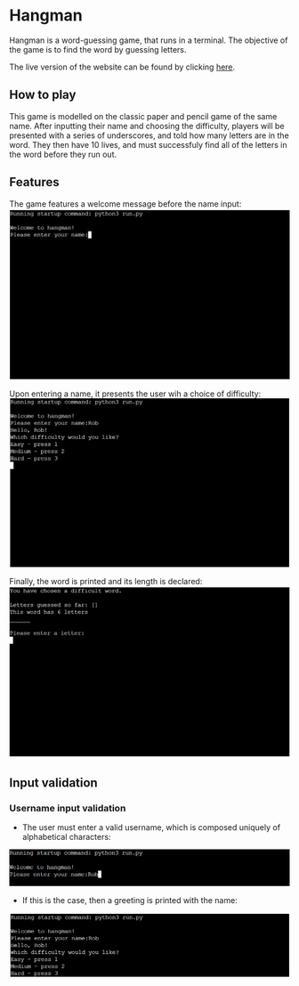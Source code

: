 # Hangman

Hangman is a word-guessing game, that runs in a terminal. The objective of the game is to find the word by guessing letters.

The live version of the website can be found by clicking [here](https://pyth-hangman.herokuapp.com/).

##  __How to play__

This game is modelled on the classic paper and pencil game of the same name. After inputting their name and choosing the difficulty, players will be presented with a series of underscores, and told how many letters are in the word. They then have 10 lives, and must successfuly find all of the letters in the word before they run out.

##  __Features__

The game features a welcome message before the name input:
![Welcome message and name input:](assets/readme/welcome_screen.png)

Upon entering a name, it presents the user wih a choice of difficulty:
![Choose difficulty input:](assets/readme/choose_difficulty.png)

Finally, the word is printed and its length is declared:
![Game start screenshot:](assets/readme/game_start.png)

##  __Input validation__

### Username input validation

* The user must enter a valid username, which is composed uniquely of alphabetical characters:

![Screenshot of name input with valid name](assets/readme/input_validation/name_input.png)

* If this is the case, then a greeting is printed with the name:

![Screenshot of the valid name passing through with a greeting printed:](assets/readme/input_validation/name_input_succeeded.png)